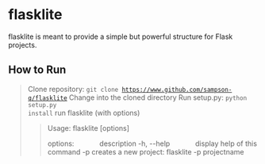 # flasklite

flasklite is meant to provide a simple but powerful structure for Flask projects.

## How to Run
> Clone repository: <code>git clone https://www.github.com/sampson-q/flasklite</code>
> Change into the cloned directory
> Run setup.py: <code>python setup.py install</code>
> run flasklite (with options)
>> 
>> Usage: flasklite [options]
>> 
>> options:&nbsp;&nbsp;&nbsp;&nbsp;&nbsp;&nbsp;&nbsp;&nbsp;&nbsp;&nbsp;&nbsp;&nbsp;&nbsp;description
>> -h, --help&nbsp;&nbsp;&nbsp;&nbsp;&nbsp;&nbsp;&nbsp;&nbsp;&nbsp;&nbsp;&nbsp;&nbsp;&nbsp;display help of this command
>> -p             creates a new project: flasklite -p projectname
